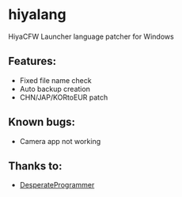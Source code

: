 # hiyalang
HiyaCFW Launcher language patcher for Windows

## Features:
* Fixed file name check
* Auto backup creation
* CHN/JAP/KORtoEUR patch

## Known bugs:
* Camera app not working

## Thanks to:
* [DesperateProgrammer](https://github.com/DesperateProgrammer/DSiLanguagePacher)
